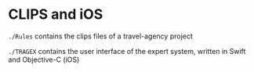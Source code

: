 # CLIPS and iOS

`./Rules` contains the clips files of a travel-agency project

`./TRAGEX` contains the user interface of the expert system, written in Swift and Objective-C (iOS)
